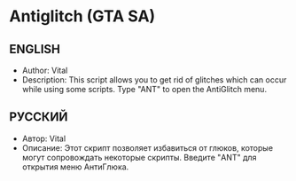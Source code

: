 # Antiglitch (GTA SA)
## ENGLISH
* Author: Vital
* Description: This script allows you to get rid of glitches which can occur while using some scripts. Type "ANT" to open the AntiGlitch menu.

## РУССКИЙ
* Автор: Vital
* Описание: Этот скрипт позволяет избавиться от глюков, которые могут сопровождать некоторые скрипты. Введите "ANT" для открытия меню АнтиГлюка.